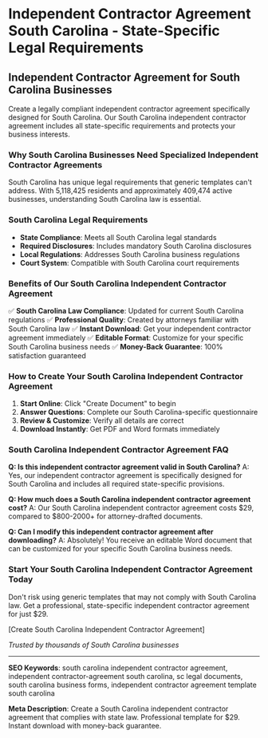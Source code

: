 # Independent Contractor Agreement South Carolina - State-Specific Legal Requirements

## Independent Contractor Agreement for South Carolina Businesses

Create a legally compliant independent contractor agreement specifically designed for South Carolina. Our South Carolina independent contractor agreement includes all state-specific requirements and protects your business interests.

### Why South Carolina Businesses Need Specialized Independent Contractor Agreements

South Carolina has unique legal requirements that generic templates can't address. With 5,118,425 residents and approximately 409,474 active businesses, understanding South Carolina law is essential.

### South Carolina Legal Requirements

- **State Compliance**: Meets all South Carolina legal standards
- **Required Disclosures**: Includes mandatory South Carolina disclosures
- **Local Regulations**: Addresses South Carolina business regulations
- **Court System**: Compatible with South Carolina court requirements

### Benefits of Our South Carolina Independent Contractor Agreement

✅ **South Carolina Law Compliance**: Updated for current South Carolina regulations
✅ **Professional Quality**: Created by attorneys familiar with South Carolina law
✅ **Instant Download**: Get your independent contractor agreement immediately
✅ **Editable Format**: Customize for your specific South Carolina business needs
✅ **Money-Back Guarantee**: 100% satisfaction guaranteed

### How to Create Your South Carolina Independent Contractor Agreement

1. **Start Online**: Click "Create Document" to begin
2. **Answer Questions**: Complete our South Carolina-specific questionnaire
3. **Review & Customize**: Verify all details are correct
4. **Download Instantly**: Get PDF and Word formats immediately

### South Carolina Independent Contractor Agreement FAQ

**Q: Is this independent contractor agreement valid in South Carolina?**
A: Yes, our independent contractor agreement is specifically designed for South Carolina and includes all required state-specific provisions.

**Q: How much does a South Carolina independent contractor agreement cost?**
A: Our South Carolina independent contractor agreement costs $29, compared to $800-2000+ for attorney-drafted documents.

**Q: Can I modify this independent contractor agreement after downloading?**
A: Absolutely! You receive an editable Word document that can be customized for your specific South Carolina business needs.

### Start Your South Carolina Independent Contractor Agreement Today

Don't risk using generic templates that may not comply with South Carolina law. Get a professional, state-specific independent contractor agreement for just $29.

[Create South Carolina Independent Contractor Agreement]

*Trusted by thousands of South Carolina businesses*

---

**SEO Keywords**: south carolina independent contractor agreement, independent contractor-agreement south carolina, sc legal documents, south carolina business forms, independent contractor agreement template south carolina

**Meta Description**: Create a South Carolina independent contractor agreement that complies with state law. Professional template for $29. Instant download with money-back guarantee.
